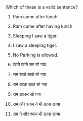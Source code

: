 Which of these is a valid sentence?

1. Ram came after lunch.
2. Ram came after having lunch.
3. Sleeping I saw a tiger.
4. I saw a sleeping tiger.
5. No Parking is allowed.



1. खाते खाते राम सो गया
2. राम खाते खाते सो गया
3. राम खाता खाते सो गया
4. राम खाकर सो गया
5. राम और श्याम ने भी खाना खाया
6. राम ने और श्याम भी खाना खाया

